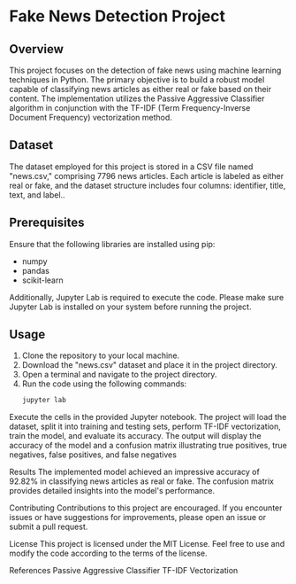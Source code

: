 # Fake News Detection Project

## Overview
This project focuses on the detection of fake news using machine learning techniques in Python. The primary objective is to build a robust model capable of classifying news articles as either real or fake based on their content. The implementation utilizes the Passive Aggressive Classifier algorithm in conjunction with the TF-IDF (Term Frequency-Inverse Document Frequency) vectorization method.

## Dataset
The dataset employed for this project is stored in a CSV file named "news.csv," comprising 7796 news articles. Each article is labeled as either real or fake, and the dataset structure includes four columns: identifier, title, text, and label..

## Prerequisites
Ensure that the following libraries are installed using pip:

- numpy
- pandas
- scikit-learn

Additionally, Jupyter Lab is required to execute the code. Please make sure Jupyter Lab is installed on your system before running the project.

## Usage
1. Clone the repository to your local machine.
2. Download the "news.csv" dataset and place it in the project directory.
3. Open a terminal and navigate to the project directory.
4. Run the code using the following commands:
   ```bash
   jupyter lab

Execute the cells in the provided Jupyter notebook.
The project will load the dataset, split it into training and testing sets, perform TF-IDF vectorization, train the model, and evaluate its accuracy. The output will display the accuracy of the model and a confusion matrix illustrating true positives, true negatives, false positives, and false negatives

Results
The implemented model achieved an impressive accuracy of 92.82% in classifying news articles as real or fake. The confusion matrix provides detailed insights into the model's performance.

Contributing
Contributions to this project are encouraged. If you encounter issues or have suggestions for improvements, please open an issue or submit a pull request.

License
This project is licensed under the MIT License. Feel free to use and modify the code according to the terms of the license.

References
Passive Aggressive Classifier
TF-IDF Vectorization
